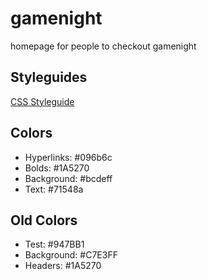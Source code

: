 # gamenight
homepage for people to checkout gamenight

## Styleguides

[CSS Styleguide](https://developer.mozilla.org/en-US/docs/MDN/Writing_guidelines/Code_style_guide/CSS)

## Colors

- Hyperlinks: #096b6c
- Bolds: #1A5270
- Background: #bcdeff
- Text: #71548a

## Old Colors 

- Test: #947BB1
- Background: #C7E3FF
- Headers: #1A5270
